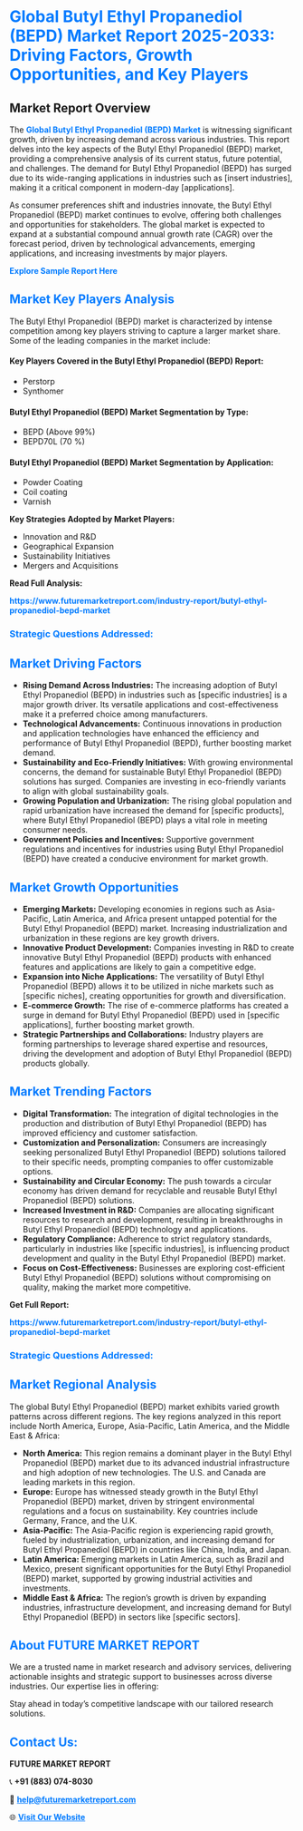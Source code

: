 <h1 style="color: #007BFF;">Global Butyl Ethyl Propanediol (BEPD) Market Report 2025-2033: Driving Factors, Growth Opportunities, and Key Players</h1>

<section id="overview">
<h2>Market Report Overview</h2>
<p>The <a href="https://www.futuremarketreport.com/industry-report/butyl-ethyl-propanediol-bepd-market" style="color: #007BFF; text-decoration: none;"><strong>Global Butyl Ethyl Propanediol (BEPD) Market</strong></a> is witnessing significant growth, driven by increasing demand across various industries. This report delves into the key aspects of the Butyl Ethyl Propanediol (BEPD) market, providing a comprehensive analysis of its current status, future potential, and challenges. The demand for Butyl Ethyl Propanediol (BEPD) has surged due to its wide-ranging applications in industries such as [insert industries], making it a critical component in modern-day [applications].</p>
<p>As consumer preferences shift and industries innovate, the Butyl Ethyl Propanediol (BEPD) market continues to evolve, offering both challenges and opportunities for stakeholders. The global market is expected to expand at a substantial compound annual growth rate (CAGR) over the forecast period, driven by technological advancements, emerging applications, and increasing investments by major players.</p>
</section>

<section id="overview">
<p><a href="https://www.futuremarketreport.com/request-sample/reportId=114692" style="color: #007BFF; text-decoration: none;"><strong>Explore Sample Report Here</strong></a></p>
</section>

<section id="key-players">
<h2 style="color: #007BFF;">Market Key Players Analysis</h2>
<p>The Butyl Ethyl Propanediol (BEPD) market is characterized by intense competition among key players striving to capture a larger market share. Some of the leading companies in the market include:</p>
<h4>Key Players Covered in the Butyl Ethyl Propanediol (BEPD) Report:</h4>
<ul><li>Perstorp</li><li>Synthomer</li></ul>
<h4>Butyl Ethyl Propanediol (BEPD) Market Segmentation by Type:</h4>
<ul><li>BEPD (Above 99%)</li><li>BEPD70L (70 %)</li></ul>

<h4>Butyl Ethyl Propanediol (BEPD) Market Segmentation by Application:</h4>
<ul><li>Powder Coating</li><li>Coil coating</li><li>Varnish</li></ul>
<p><strong>Key Strategies Adopted by Market Players:</strong></p>
<ul>
<li>Innovation and R&D</li>
<li>Geographical Expansion</li>
<li>Sustainability Initiatives</li>
<li>Mergers and Acquisitions</li>
</ul>
</section>

<section>
<p><strong>Read Full Analysis: </strong></p><a href="https://www.futuremarketreport.com/industry-report/butyl-ethyl-propanediol-bepd-market" style="color: #007BFF; text-decoration: none;"><strong>https://www.futuremarketreport.com/industry-report/butyl-ethyl-propanediol-bepd-market</strong></a>
<h3 style="color: #007BFF;">Strategic Questions Addressed:</h3>
</section>

<section id="driving-factors">
<h2 style="color: #007BFF;">Market Driving Factors</h2>
<ul>
<li><strong>Rising Demand Across Industries:</strong> The increasing adoption of Butyl Ethyl Propanediol (BEPD) in industries such as [specific industries] is a major growth driver. Its versatile applications and cost-effectiveness make it a preferred choice among manufacturers.</li>
<li><strong>Technological Advancements:</strong> Continuous innovations in production and application technologies have enhanced the efficiency and performance of Butyl Ethyl Propanediol (BEPD), further boosting market demand.</li>
<li><strong>Sustainability and Eco-Friendly Initiatives:</strong> With growing environmental concerns, the demand for sustainable Butyl Ethyl Propanediol (BEPD) solutions has surged. Companies are investing in eco-friendly variants to align with global sustainability goals.</li>
<li><strong>Growing Population and Urbanization:</strong> The rising global population and rapid urbanization have increased the demand for [specific products], where Butyl Ethyl Propanediol (BEPD) plays a vital role in meeting consumer needs.</li>
<li><strong>Government Policies and Incentives:</strong> Supportive government regulations and incentives for industries using Butyl Ethyl Propanediol (BEPD) have created a conducive environment for market growth.</li>
</ul>
</section>

<section id="growth-opportunities">
<h2 style="color: #007BFF;">Market Growth Opportunities</h2>
<ul>
<li><strong>Emerging Markets:</strong> Developing economies in regions such as Asia-Pacific, Latin America, and Africa present untapped potential for the Butyl Ethyl Propanediol (BEPD) market. Increasing industrialization and urbanization in these regions are key growth drivers.</li>
<li><strong>Innovative Product Development:</strong> Companies investing in R&D to create innovative Butyl Ethyl Propanediol (BEPD) products with enhanced features and applications are likely to gain a competitive edge.</li>
<li><strong>Expansion into Niche Applications:</strong> The versatility of Butyl Ethyl Propanediol (BEPD) allows it to be utilized in niche markets such as [specific niches], creating opportunities for growth and diversification.</li>
<li><strong>E-commerce Growth:</strong> The rise of e-commerce platforms has created a surge in demand for Butyl Ethyl Propanediol (BEPD) used in [specific applications], further boosting market growth.</li>
<li><strong>Strategic Partnerships and Collaborations:</strong> Industry players are forming partnerships to leverage shared expertise and resources, driving the development and adoption of Butyl Ethyl Propanediol (BEPD) products globally.</li>
</ul>
</section>

<section id="trending-factors">
<h2 style="color: #007BFF;">Market Trending Factors</h2>
<ul>
<li><strong>Digital Transformation:</strong> The integration of digital technologies in the production and distribution of Butyl Ethyl Propanediol (BEPD) has improved efficiency and customer satisfaction.</li>
<li><strong>Customization and Personalization:</strong> Consumers are increasingly seeking personalized Butyl Ethyl Propanediol (BEPD) solutions tailored to their specific needs, prompting companies to offer customizable options.</li>
<li><strong>Sustainability and Circular Economy:</strong> The push towards a circular economy has driven demand for recyclable and reusable Butyl Ethyl Propanediol (BEPD) solutions.</li>
<li><strong>Increased Investment in R&D:</strong> Companies are allocating significant resources to research and development, resulting in breakthroughs in Butyl Ethyl Propanediol (BEPD) technology and applications.</li>
<li><strong>Regulatory Compliance:</strong> Adherence to strict regulatory standards, particularly in industries like [specific industries], is influencing product development and quality in the Butyl Ethyl Propanediol (BEPD) market.</li>
<li><strong>Focus on Cost-Effectiveness:</strong> Businesses are exploring cost-efficient Butyl Ethyl Propanediol (BEPD) solutions without compromising on quality, making the market more competitive.</li>
</ul>
</section>

<section>
<p><strong>Get Full Report: </strong></p><a href="https://www.futuremarketreport.com/industry-report/butyl-ethyl-propanediol-bepd-market" style="color: #007BFF; text-decoration: none;"><strong>https://www.futuremarketreport.com/industry-report/butyl-ethyl-propanediol-bepd-market</strong></a>
<h3 style="color: #007BFF;">Strategic Questions Addressed:</h3>
</section>


<section id="regional-analysis">
<h2 style="color: #007BFF;">Market Regional Analysis</h2>
<p>The global Butyl Ethyl Propanediol (BEPD) market exhibits varied growth patterns across different regions. The key regions analyzed in this report include North America, Europe, Asia-Pacific, Latin America, and the Middle East & Africa:</p>
<ul>
<li><strong>North America:</strong> This region remains a dominant player in the Butyl Ethyl Propanediol (BEPD) market due to its advanced industrial infrastructure and high adoption of new technologies. The U.S. and Canada are leading markets in this region.</li>
<li><strong>Europe:</strong> Europe has witnessed steady growth in the Butyl Ethyl Propanediol (BEPD) market, driven by stringent environmental regulations and a focus on sustainability. Key countries include Germany, France, and the U.K.</li>
<li><strong>Asia-Pacific:</strong> The Asia-Pacific region is experiencing rapid growth, fueled by industrialization, urbanization, and increasing demand for Butyl Ethyl Propanediol (BEPD) in countries like China, India, and Japan.</li>
<li><strong>Latin America:</strong> Emerging markets in Latin America, such as Brazil and Mexico, present significant opportunities for the Butyl Ethyl Propanediol (BEPD) market, supported by growing industrial activities and investments.</li>
<li><strong>Middle East & Africa:</strong> The region’s growth is driven by expanding industries, infrastructure development, and increasing demand for Butyl Ethyl Propanediol (BEPD) in sectors like [specific sectors].</li>
</ul>
</section>

<footer>
<h2 style="color: #007BFF;">About FUTURE MARKET REPORT</h2>
<p>We are a trusted name in market research and advisory services, delivering actionable insights and strategic support to businesses across diverse industries. Our expertise lies in offering:</p>

<p>Stay ahead in today’s competitive landscape with our tailored research solutions.</p>

<h2 style="color: #007BFF;">Contact Us:</h2>
<p><strong>FUTURE MARKET REPORT</strong></p>
<p>📞 <strong>+91 (883) 074-8030</strong></p>
<p>📧 <strong><a href="mailto:help@futuremarketreport.com" style="color: #007BFF;">help@futuremarketreport.com</a></strong></p>
<p>🌐 <strong><a href="https://www.futuremarketreport.com/" style="color: #007BFF;">Visit Our Website</a></strong></p>
</footer>